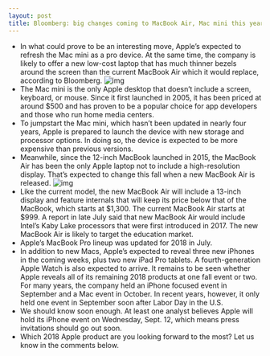 ```yaml
---
layout: post
title: Bloomberg: big changes coming to MacBook Air, Mac mini this year
---
```

* In what could prove to be an interesting move, Apple’s expected to refresh the Mac mini as a pro device. At the same time, the company is likely to offer a new low-cost laptop that has much thinner bezels around the screen than the current MacBook Air which it would replace, according to Bloomberg.
![img](http://media.idownloadblog.com/wp-content/uploads/2018/08/mac-mini-1.jpg)
* The Mac mini is the only Apple desktop that doesn’t include a screen, keyboard, or mouse. Since it first launched in 2005, it has been priced at around $500 and has proven to be a popular choice for app developers and those who run home media centers.
* To jumpstart the Mac mini, which hasn’t been updated in nearly four years, Apple is prepared to launch the device with new storage and processor options. In doing so, the device is expected to be more expensive than previous versions.
* Meanwhile, since the 12-inch MacBook launched in 2015, the MacBook Air has been the only Apple laptop not to include a high-resolution display. That’s expected to change this fall when a new MacBook Air is released.
![img](http://media.idownloadblog.com/wp-content/uploads/2016/10/mcbair.jpg)
* Like the current model, the new MacBook Air will include a 13-inch display and feature internals that will keep its price below that of the MacBook, which starts at $1,300. The current MacBook Air starts at $999. A report in late July said that new MacBook Air would include Intel’s Kaby Lake processors that were first introduced in 2017. The new MacBook Air is likely to target the education market.
* Apple’s MacBook Pro lineup was updated for 2018 in July.
* In addition to new Macs, Apple’s expected to reveal three new iPhones in the coming weeks, plus two new iPad Pro tablets. A fourth-generation Apple Watch is also expected to arrive. It remains to be seen whether Apple reveals all of its remaining 2018 products at one fall event or two. For many years, the company held an iPhone focused event in September and a Mac event in October. In recent years, however, it only held one event in September soon after Labor Day in the U.S.
* We should know soon enough. At least one analyst believes Apple will hold its iPhone event on Wednesday, Sept. 12, which means press invitations should go out soon.
* Which 2018 Apple product are you looking forward to the most? Let us know in the comments below.

